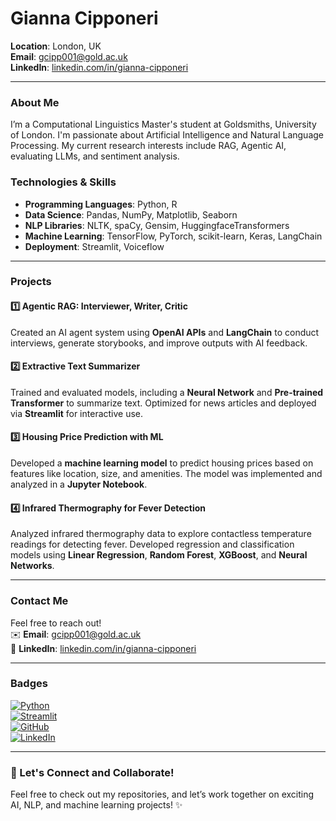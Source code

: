 # Gianna Cipponeri 

**Location**: London, UK  
**Email**: [gcipp001@gold.ac.uk](mailto:gcipp001@gold.ac.uk)  
**LinkedIn**: [linkedin.com/in/gianna-cipponeri](#)

---

### About Me

I’m a Computational Linguistics Master's student at Goldsmiths, University of London.
I'm passionate about Artificial Intelligence and Natural Language Processing. My current research interests include RAG, Agentic AI, evaluating LLMs, and sentiment analysis.


### Technologies & Skills
- **Programming Languages**: Python, R
- **Data Science**: Pandas, NumPy, Matplotlib, Seaborn
- **NLP Libraries**: NLTK, spaCy, Gensim, HuggingfaceTransformers
- **Machine Learning**: TensorFlow, PyTorch, scikit-learn, Keras, LangChain
- **Deployment**: Streamlit, Voiceflow  

---

### Projects

#### 1️⃣ **Agentic RAG: Interviewer, Writer, Critic**  
Created an AI agent system using **OpenAI APIs** and **LangChain** to conduct interviews, generate storybooks, and improve outputs with AI feedback. 

#### 2️⃣ **Extractive Text Summarizer**  
Trained and evaluated models, including a **Neural Network** and **Pre-trained Transformer** to summarize text. Optimized for news articles and deployed via **Streamlit** for interactive use. 

#### 3️⃣ **Housing Price Prediction with ML**  
Developed a **machine learning model** to predict housing prices based on features like location, size, and amenities. The model was implemented and analyzed in a **Jupyter Notebook**. 

#### 4️⃣ **Infrared Thermography for Fever Detection**  
Analyzed infrared thermography data to explore contactless temperature readings for detecting fever. Developed regression and classification models using **Linear Regression**, **Random Forest**, **XGBoost**, and **Neural Networks**. 

---

### Contact Me

Feel free to reach out!  
✉️ **Email**: [gcipp001@gold.ac.uk](mailto:gcipp001@gold.ac.uk)  
🔗 **LinkedIn**: [linkedin.com/in/gianna-cipponeri](#)  

---

### Badges

[![Python](https://img.shields.io/badge/Python-3.9-blue)](https://www.python.org)  
[![Streamlit](https://img.shields.io/badge/Streamlit-Live-orange)](https://streamlit.io)  
[![GitHub](https://img.shields.io/badge/GitHub-Gianna--Cipponeri-black)](https://github.com/gianna-cipponeri)  
[![LinkedIn](https://img.shields.io/badge/LinkedIn-Gianna--Cipponeri-blue)](https://linkedin.com/in/gianna-cipponeri)

---

### 🔄 Let's Connect and Collaborate!

Feel free to check out my repositories, and let’s work together on exciting AI, NLP, and machine learning projects! ✨
